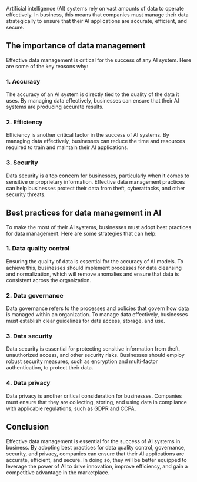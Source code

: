
Artificial intelligence (AI) systems rely on vast amounts of data to operate effectively. In business, this means that companies must manage their data strategically to ensure that their AI applications are accurate, efficient, and secure.

The importance of data management
---------------------------------

Effective data management is critical for the success of any AI system. Here are some of the key reasons why:

### 1. Accuracy

The accuracy of an AI system is directly tied to the quality of the data it uses. By managing data effectively, businesses can ensure that their AI systems are producing accurate results.

### 2. Efficiency

Efficiency is another critical factor in the success of AI systems. By managing data effectively, businesses can reduce the time and resources required to train and maintain their AI applications.

### 3. Security

Data security is a top concern for businesses, particularly when it comes to sensitive or proprietary information. Effective data management practices can help businesses protect their data from theft, cyberattacks, and other security threats.

Best practices for data management in AI
----------------------------------------

To make the most of their AI systems, businesses must adopt best practices for data management. Here are some strategies that can help:

### 1. Data quality control

Ensuring the quality of data is essential for the accuracy of AI models. To achieve this, businesses should implement processes for data cleansing and normalization, which will remove anomalies and ensure that data is consistent across the organization.

### 2. Data governance

Data governance refers to the processes and policies that govern how data is managed within an organization. To manage data effectively, businesses must establish clear guidelines for data access, storage, and use.

### 3. Data security

Data security is essential for protecting sensitive information from theft, unauthorized access, and other security risks. Businesses should employ robust security measures, such as encryption and multi-factor authentication, to protect their data.

### 4. Data privacy

Data privacy is another critical consideration for businesses. Companies must ensure that they are collecting, storing, and using data in compliance with applicable regulations, such as GDPR and CCPA.

Conclusion
----------

Effective data management is essential for the success of AI systems in business. By adopting best practices for data quality control, governance, security, and privacy, companies can ensure that their AI applications are accurate, efficient, and secure. In doing so, they will be better equipped to leverage the power of AI to drive innovation, improve efficiency, and gain a competitive advantage in the marketplace.
